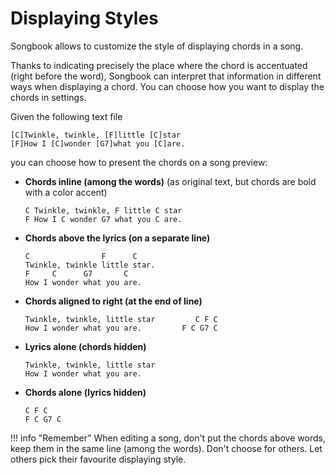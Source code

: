 # Displaying Styles
Songbook allows to customize the style of displaying chords in a song.

Thanks to indicating precisely the place where the chord is accentuated (right before the word),
Songbook can interpret that information in different ways when displaying a chord.
You can choose how you want to display the chords in settings.

Given the following text file
```
[C]Twinkle, twinkle, [F]little [C]star
[F]How I [C]wonder [G7]what you [C]are.
```

you can choose how to present the chords on a song preview:

- **Chords inline (among the words)** (as original text, but chords are bold with a color accent)
    ```
    C Twinkle, twinkle, F little C star
    F How I C wonder G7 what you C are.
    ```

- **Chords above the lyrics (on a separate line)**
    ```
    C                F      C
    Twinkle, twinkle little star.
    F     C      G7       C
    How I wonder what you are.
    ```

- **Chords aligned to right (at the end of line)**
    ```
    Twinkle, twinkle, little star         C F C
    How I wonder what you are.         F C G7 C
    ```

- **Lyrics alone (chords hidden)**
    ```
    Twinkle, twinkle, little star
    How I wonder what you are.
    ```

- **Chords alone (lyrics hidden)**
    ```
    C F C
    F C G7 C
    ```

!!! info "Remember"
    When editing a song, don't put the chords above words, keep them in the same line (among the words).
    Don't choose for others.
    Let others pick their favourite displaying style.
